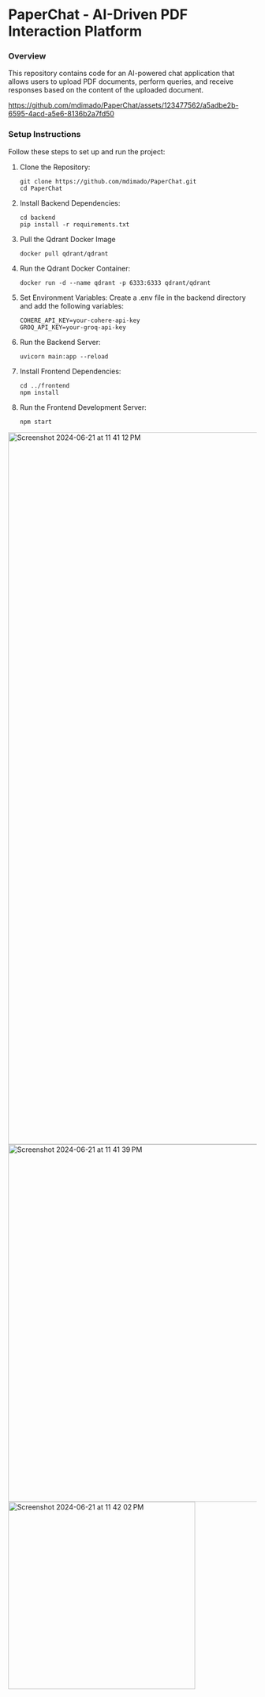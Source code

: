 PaperChat - AI-Driven PDF Interaction Platform
===================================================

### Overview

This repository contains code for an AI-powered chat application that allows users to upload PDF documents, perform queries, and receive responses based on the content of the uploaded document.



https://github.com/mdimado/PaperChat/assets/123477562/a5adbe2b-6595-4acd-a5e6-8136b2a7fd50





### Setup Instructions

Follow these steps to set up and run the project:

1. Clone the Repository:
   ```
   git clone https://github.com/mdimado/PaperChat.git
   cd PaperChat
   ```

2. Install Backend Dependencies:
   ```
   cd backend
   pip install -r requirements.txt
   ```
   
3. Pull the Qdrant Docker Image
   ```
   docker pull qdrant/qdrant
   ```
   
4. Run the Qdrant Docker Container:
   ```
   docker run -d --name qdrant -p 6333:6333 qdrant/qdrant
   ```

5. Set Environment Variables:
   Create a .env file in the backend directory and add the following variables:
   ```
   COHERE_API_KEY=your-cohere-api-key
   GROQ_API_KEY=your-groq-api-key
   ```

6. Run the Backend Server:
   ```
   uvicorn main:app --reload
   ```

7. Install Frontend Dependencies:
   ```
   cd ../frontend
   npm install
   ```

8. Run the Frontend Development Server:
   ```
   npm start
   ```


<img width="1440" alt="Screenshot 2024-06-21 at 11 41 12 PM" src="https://github.com/mdimado/PaperChat/assets/123477562/c04a2938-e5a6-420b-a980-fb2c7c11b22a">

<img width="723" alt="Screenshot 2024-06-21 at 11 41 39 PM" src="https://github.com/mdimado/PaperChat/assets/123477562/88f39359-6791-4645-82ca-77206af2c710">

<img width="379" alt="Screenshot 2024-06-21 at 11 42 02 PM" src="https://github.com/mdimado/PaperChat/assets/123477562/6f4f22b6-6be2-4834-b2db-f2a7e5754c9e">
